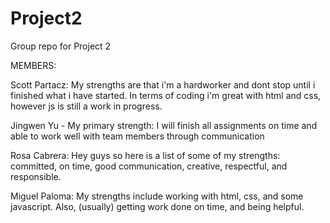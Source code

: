 # Project2
Group repo for Project 2

MEMBERS:

Scott Partacz: My strengths are that i'm a hardworker and dont stop until i finished what i have started. In terms of coding i'm great with html and css, however js is still a work in progress.

Jingwen Yu - My primary strength: I will finish all assignments on time and able to work well with team members through communication

Rosa Cabrera: Hey guys so here is a list of some of my strengths: committed, on time, good communication, creative, respectful, and responsible.

Miguel Paloma: My strengths include working with html, css, and some javascript. Also, (usually) getting work done on time, and being helpful.

